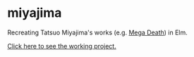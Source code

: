 # miyajima
Recreating Tatsuo Miyajima's works (e.g. <a href="https://www.mca.com.au/miyajima/miyajima-artworks/mega-death/">Mega Death</a>) in Elm. 

<a href="https://adamchalmers.github.com/elm/miyajima">Click here to see the working project.</a>
